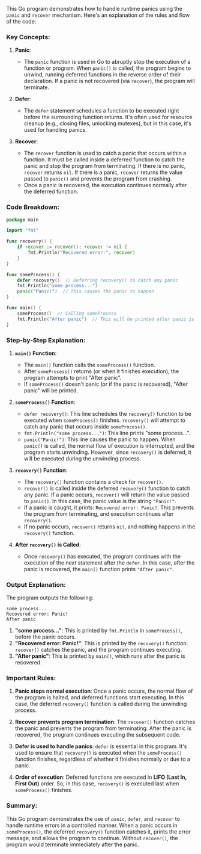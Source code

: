 This Go program demonstrates how to handle runtime panics using the `panic` and `recover` mechanism. Here's an explanation of the rules and flow of the code:

### Key Concepts:

1. **Panic**:
   - The `panic` function is used in Go to abruptly stop the execution of a function or program. When `panic()` is called, the program begins to unwind, running deferred functions in the reverse order of their declaration. If a panic is not recovered (via `recover`), the program will terminate.

2. **Defer**:
   - The `defer` statement schedules a function to be executed right before the surrounding function returns. It's often used for resource cleanup (e.g., closing files, unlocking mutexes), but in this case, it's used for handling panics.

3. **Recover**:
   - The `recover` function is used to catch a panic that occurs within a function. It must be called inside a deferred function to catch the panic and stop the program from terminating. If there is no panic, `recover` returns `nil`. If there is a panic, `recover` returns the value passed to `panic()` and prevents the program from crashing.
   - Once a panic is recovered, the execution continues normally after the deferred function.

### Code Breakdown:

```go
package main

import "fmt"

func recovery() {
    if recover := recover(); recover != nil {
        fmt.Println("Recovered error:", recover)
    }
}

func someProcess() {
    defer recovery()  // Deferring recovery() to catch any panic
    fmt.Println("some process...")
    panic("Panic!")  // This causes the panic to happen
}

func main() {
    someProcess()  // Calling someProcess
    fmt.Println("After panic")  // This will be printed after panic is recovered
}
```

### Step-by-Step Explanation:

1. **`main()` Function**:
   - The `main()` function calls the `someProcess()` function.
   - After `someProcess()` returns (or when it finishes execution), the program attempts to print "After panic".
   - If `someProcess()` doesn't panic (or if the panic is recovered), "After panic" will be printed.

2. **`someProcess()` Function**:
   - `defer recovery()`: This line schedules the `recovery()` function to be executed when `someProcess()` finishes. `recovery()` will attempt to catch any panic that occurs inside `someProcess()`.
   - `fmt.Println("some process...")`: This line prints "some process...".
   - `panic("Panic!")`: This line causes the panic to happen. When `panic()` is called, the normal flow of execution is interrupted, and the program starts unwinding. However, since `recovery()` is deferred, it will be executed during the unwinding process.
   
3. **`recovery()` Function**:
   - The `recovery()` function contains a check for `recover()`.
   - `recover()` is called inside the deferred `recovery()` function to catch any panic. If a panic occurs, `recover()` will return the value passed to `panic()`. In this case, the panic value is the string `"Panic!"`.
   - If a panic is caught, it prints: `Recovered error: Panic!`. This prevents the program from terminating, and execution continues after `recovery()`.
   - If no panic occurs, `recover()` returns `nil`, and nothing happens in the `recovery()` function.

4. **After `recovery()` is Called**:
   - Once `recovery()` has executed, the program continues with the execution of the next statement after the `defer`. In this case, after the panic is recovered, the `main()` function prints `"After panic"`.
   
### Output Explanation:

The program outputs the following:

```
some process...
Recovered error: Panic!
After panic
```

1. **"some process..."**: This is printed by `fmt.Println` in `someProcess()`, before the panic occurs.
2. **"Recovered error: Panic!"**: This is printed by the `recovery()` function. `recover()` catches the panic, and the program continues executing.
3. **"After panic"**: This is printed by `main()`, which runs after the panic is recovered.

### Important Rules:

1. **Panic stops normal execution**: Once a panic occurs, the normal flow of the program is halted, and deferred functions start executing. In this case, the deferred `recovery()` function is called during the unwinding process.
   
2. **Recover prevents program termination**: The `recover()` function catches the panic and prevents the program from terminating. After the panic is recovered, the program continues executing the subsequent code.

3. **Defer is used to handle panics**: `defer` is essential in this program. It's used to ensure that `recovery()` is executed when the `someProcess()` function finishes, regardless of whether it finishes normally or due to a panic.

4. **Order of execution**: Deferred functions are executed in **LIFO (Last In, First Out)** order. So, in this case, `recovery()` is executed last when `someProcess()` finishes.

### Summary:

This Go program demonstrates the use of `panic`, `defer`, and `recover` to handle runtime errors in a controlled manner. When a panic occurs in `someProcess()`, the deferred `recovery()` function catches it, prints the error message, and allows the program to continue. Without `recover()`, the program would terminate immediately after the panic.